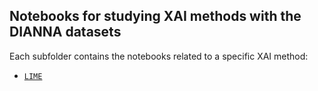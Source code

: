 ## Notebooks for studying XAI methods with the DIANNA datasets

Each subfolder contains the notebooks related to a specific XAI method:

- [`LIME`](LIME/README.md)
